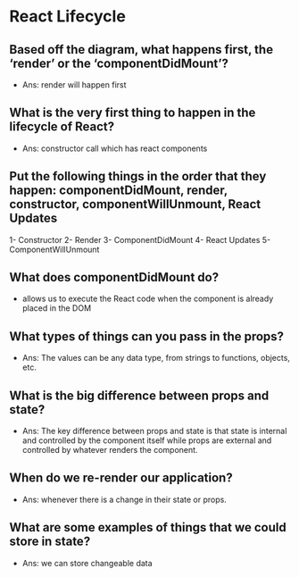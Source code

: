 # React Lifecycle
## Based off the diagram, what happens first, the ‘render’ or the ‘componentDidMount’?
- Ans: render will happen first
## What is the very first thing to happen in the lifecycle of React?
- Ans: constructor call which has react components
## Put the following things in the order that they happen: componentDidMount, render, constructor, componentWillUnmount, React Updates
1- Constructor
2- Render
3- ComponentDidMount
4- React Updates
5- ComponentWillUnmount

## What does componentDidMount do?
* allows us to execute the React code when the component is already placed in the DOM

## What types of things can you pass in the props?
* Ans: The values can be any data type, from strings to functions, objects, etc.

## What is the big difference between props and state?
* Ans: The key difference between props and state is that state is internal and controlled by the component itself while props are external and controlled by whatever renders the component.

## When do we re-render our application?
* Ans:  whenever there is a change in their state or props.

## What are some examples of things that we could store in state?
* Ans: we can store changeable data


